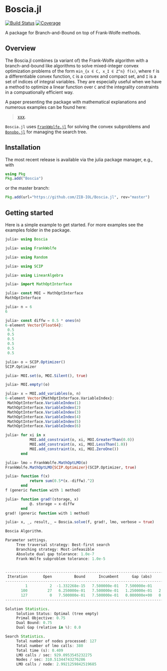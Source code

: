 # Boscia.jl

[![Build Status](https://github.com/ZIB-IOL/Boscia.jl/workflows/CI/badge.svg)](https://github.com/ZIB-IOL/Boscia.jl/actions)
[![Coverage](https://codecov.io/gh/ZIB-IOL/Boscia.jl/branch/master/graph/badge.svg)](https://codecov.io/gh/ZIB-IOL/Boscia.jl)

A package for Branch-and-Bound on top of Frank-Wolfe methods.

## Overview

The Boscia.jl combines (a variant of) the Frank-Wolfe algorithm with a branch-and-bound like algorithms to solve mixed-integer convex optimization problems of the form `min_{x ∈ C, x_I ∈ Z^n} f(x)`, where `f` is a differentiable convex function, `C` is a convex and compact set, and `I` is a set of indices of integral variables.
They are especially useful when we have a method to optimize a linear function over `C` and the integrality constraints in a compuationally efficient way. 

A paper presenting the package with mathematical explanations and numerous examples can be found here:

> [xxx](xxx).

`Boscia.jl` uses [`FrankWolfe.jl`](https://github.com/ZIB-IOL/FrankWolfe.jl) for solving the convex subproblems and [`Bonobo.jl`](https://github.com/Wikunia/Bonobo.jl) for managing the search tree.

## Installation

The most recent release is available via the julia package manager, e.g., with

```julia
using Pkg
Pkg.add("Boscia")
```

or the master branch:

```julia
Pkg.add(url="https://github.com/ZIB-IOL/Boscia.jl", rev="master")
```

## Getting started

Here is a simple example to get started. For more examples see the examples folder in the package.

```julia
julia> using Boscia

julia> using FrankWolfe

julia> using Random

julia> using SCIP

julia> using LinearAlgebra

julia> import MathOptInterface

julia> const MOI = MathOptInterface
MathOptInterface

julia> n = 6
6

julia> const diffw = 0.5 * ones(n)
6-element Vector{Float64}:
 0.5
 0.5
 0.5
 0.5
 0.5
 0.5

julia> o = SCIP.Optimizer()
SCIP.Optimizer

julia> MOI.set(o, MOI.Silent(), true)

julia> MOI.empty!(o)

julia> x = MOI.add_variables(o, n)
6-element Vector{MathOptInterface.VariableIndex}:
 MathOptInterface.VariableIndex(1)
 MathOptInterface.VariableIndex(2)
 MathOptInterface.VariableIndex(3)
 MathOptInterface.VariableIndex(4)
 MathOptInterface.VariableIndex(5)
 MathOptInterface.VariableIndex(6)

julia> for xi in x
           MOI.add_constraint(o, xi, MOI.GreaterThan(0.0))
           MOI.add_constraint(o, xi, MOI.LessThan(1.0))
           MOI.add_constraint(o, xi, MOI.ZeroOne())
       end

julia> lmo = FrankWolfe.MathOptLMO(o)
FrankWolfe.MathOptLMO{SCIP.Optimizer}(SCIP.Optimizer, true)

julia> function f(x)
           return sum(0.5*(x.-diffw).^2)
       end
f (generic function with 1 method)

julia> function grad!(storage, x)
           @. storage = x-diffw
       end
grad! (generic function with 1 method)

julia> x, _, result,_ = Boscia.solve(f, grad!, lmo, verbose = true)

Boscia Algorithm.

Parameter settings.
	 Tree traversal strategy: Best-first search
	 Branching strategy: Most-infeasible
	 Absolute dual gap tolerance: 1.0e-7
	 Frank-Wolfe subproblem tolerance: 1.0e-5


-----------------------------------------------------------------------------------------------------------------------------------------------------------------------------------------------
 Iteration       Open          Bound      Incumbent      Gap (abs)      Gap (rel)       Time (s)      Nodes/sec        FW (ms)       LMO (ms)  LMO (calls c)   FW (Its) #ActiveSet  Discarded
-----------------------------------------------------------------------------------------------------------------------------------------------------------------------------------------------
         1          2  -1.332268e-15   7.500000e-01   7.500000e-01            Inf   2.890000e-01   1.038062e+01            158              1              4          3          1          0
       100         27   6.250000e-01   7.500000e-01   1.250000e-01   2.000000e+01   3.830000e-01   3.315927e+02              1              0            326          1          1          0
       127          0   7.500000e-01   7.500000e-01   0.000000e+00   0.000000e+00   4.090000e-01   3.105134e+02              1              0            380          1          1          0
-----------------------------------------------------------------------------------------------------------------------------------------------------------------------------------------------

Solution Statistics.
	 Solution Status: Optimal (tree empty)
	 Primal Objective: 0.75
	 Dual Bound: 0.75
	 Dual Gap (relative in %): 0.0

Search Statistics.
	 Total number of nodes processed: 127
	 Total number of lmo calls: 380
	 Total time (s): 0.409
	 LMO calls / sec: 929.0953545232275
	 Nodes / sec: 310.51344743276286
	 LMO calls / node: 2.9921259842519685
```

